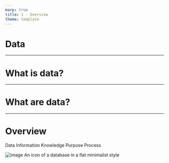 ```yaml
---
marp: true
title: 1 - Overview
theme: template
---
```


<!-- _class: title-slide -->

# Data

---

<!-- _class: title-only -->

# What is data?

---

<!-- _class: title-only -->

# What are data?

---

<!-- _class: title-two-content-left-center -->

# Overview

Data
Information
Knowledge
Purpose
Process

![image An icon of a database in a flat minimalist style](images/placeholder.png)
